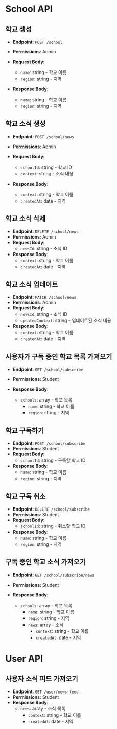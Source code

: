 # School API

## 학교 생성

- **Endpoint**: `POST /school`
- **Permissions**: Admin
- **Request Body**:

  - `name`: string - 학교 이름
  - `region`: string - 지역

- **Response Body**:
  - `name`: string - 학교 이름
  - `region`: string - 지역

## 학교 소식 생성

- **Endpoint**: `POST /school/news`
- **Permissions**: Admin
- **Request Body**:

  - `schoolId`: string - 학교 ID
  - `context`: string - 소식 내용

- **Response Body**:
  - `context`: string - 학교 이름
  - `createdAt`: date - 지역

## 학교 소식 삭제

- **Endpoint**: `DELETE /school/news`
- **Permissions**: Admin
- **Request Body**:
  - `newsId`: string - 소식 ID
- **Response Body**:
  - `context`: string - 학교 이름
  - `createdAt`: date - 지역

## 학교 소식 업데이트

- **Endpoint**: `PATCH /school/news`
- **Permissions**: Admin
- **Request Body**:
  - `newsId`: string - 소식 ID
  - `updatedContext`: string - 업데이트된 소식 내용
- **Response Body**:
  - `context`: string - 학교 이름
  - `createdAt`: date - 지역

## 사용자가 구독 중인 학교 목록 가져오기

- **Endpoint**: `GET /school/subscribe`
- **Permissions**: Student

- **Response Body**:
  - `schools`: array - 학교 목록
    - `name`: string - 학교 이름
    - `region`: string - 지역

## 학교 구독하기

- **Endpoint**: `POST /school/subscribe`
- **Permissions**: Student
- **Request Body**:
  - `schoolId`: string - 구독할 학교 ID
- **Response Body**:
  - `name`: string - 학교 이름
  - `region`: string - 지역

## 학교 구독 취소

- **Endpoint**: `DELETE /school/subscribe`
- **Permissions**: Student
- **Request Body**:
  - `schoolId`: string - 취소할 학교 ID
- **Response Body**:
  - `name`: string - 학교 이름
  - `region`: string - 지역

## 구독 중인 학교 소식 가져오기

- **Endpoint**: `GET /school/subscribe/news`
- **Permissions**: Student

- **Response Body**:
  - `schools`: array - 학교 목록
    - `name`: string - 학교 이름
    - `region`: string - 지역
    - `news`: array - 소식
      - `context`: string - 학교 이름
      - `createdAt`: date - 지역

# User API

## 사용자 소식 피드 가져오기

- **Endpoint**: `GET /user/news-feed`
- **Permissions**: Student
- **Response Body**:
  - `news`: array - 소식 목록
    - `context`: string - 학교 이름
    - `createdAt`: date - 지역
